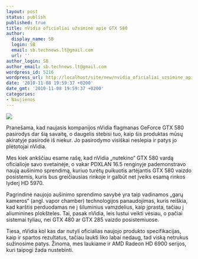 ```yaml
---
layout: post
status: publish
published: true
title: nVidia oficialiai užsiminė apie GTX 580
author:
  display_name: SB
  login: SB
  email: sb.technews.lt@gmail.com
  url: ''
author_login: SB
author_email: sb.technews.lt@gmail.com
wordpress_id: 5216
wordpress_url: http://localhost/site/new/nvidia_oficialiai_uzsimine_apie_gtx_580/
date: '2010-11-08 19:59:37 +0200'
date_gmt: '2010-11-08 19:59:37 +0200'
categories:
- Naujienos
---
```

<div class="imgright"><img src="http://t0.gstatic.com/images?q=tbn:m42MX4h7iDoWkM:http://romell17.files.wordpress.com/2009/06/nvidia-logo-2.jpg"  /></div>
<p>Pranešama, kad naujasis kompanijos nVidia flagmanas GeForce GTX 580 pasirodys dar šią savaitę, o daugelis stebisi tuo, kaip šis produktas mūsų akiratyje pasirodė iš niekur. Jo pasirodymo visiškai neslepia ir patys jo plėtotojai nVidia.</p>
<p>Mes kiek ankščiau esame rašę, kad nVidia „nutekino“ GTX 580 vardą oficialioje savo svetainėje, o vakar PDXLAN 16.5 renginyje pademonstravo naują aušinimo sprendimą, kuriuo turėtų puikuotis artėjantis GTX 580 vaizdo posistemis, kuris bus greičiausias rinkoje ir galbūt net įveiks esamą rinkos lyderį HD 5970.</p>
<p>Pagrindinė naujojo aušinimo sprendimo savybė yra taip vadinamos „garų kameros“ (angl. vapor chamber) technologijos panaudojimas, kuris reiškia, kad karštis perduodamas ne į šiluminius vamzdelius, kaip įprasta, tačiau į aliuminines plokšteles. Tai, pasak nVidia, leis lustui veikti vėsiau, o pačiai sistemai tyliau, nei GTX 480 ar GTX 285 vaizdo posistemiuose.</p>
<p>Tiesa, nVidia kol kas dar nutyli oficialias naujojo produkto specifikacijas, kaip ir spartos rezultatus, tačiau laukti liko labai nedaug, tad viską netrukus sužinosime patys. Žinoma, mes laukiame ir AMD Radeon HD 6900 serijos, kuri taipogi žada nustebinti.<br /></p>
